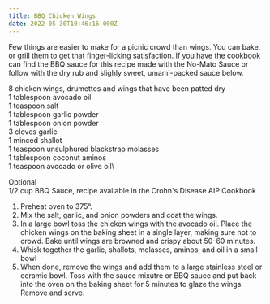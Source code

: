 ```yaml
---
title: BBQ Chicken Wings
date: 2022-05-30T10:46:16.000Z
---
```


Few things are easier to make for a picnic crowd than wings. You can bake, or grill them to get that finger-licking satisfaction. If you have the cookbook can find the BBQ sauce for this recipe made with the No-Mato Sauce or follow with the dry rub and slighly sweet, umami-packed sauce below.

8 chicken wings, drumettes and wings that have been patted dry\
1 tablespoon avocado oil\
1 teaspoon salt\
1 tablespoon garlic powder\
1 tablespoon onion powder\
3 cloves garlic\
1 minced shallot\
1 teaspoon unsulphured blackstrap molasses\
1 tablespoon coconut aminos\
1 teaspoon avocado or olive oil\

Optional\
1/2 cup BBQ Sauce, recipe available in the Crohn's Disease AIP Cookbook

1. Preheat oven to 375°.
2. Mix the salt, garlic, and onion powders and coat the wings. 
3. In a large bowl toss the chicken wings with the avocado oil. Place the chicken wings on the baking sheet in a single layer, making sure not to crowd. Bake until wings are browned and crispy about 50-60 minutes.
4. Whisk together the garlic, shallots, molasses, aminos, and oil in a small bowl
4. When done, remove the wings and add them to a large stainless steel or ceramic bowl. Toss with the sauce mixutre or BBQ sauce and put back into the oven on the baking sheet for 5 minutes to glaze the wings. Remove and serve.